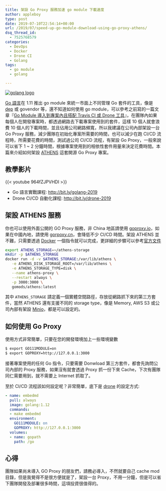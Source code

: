```yaml
---
title: 架設 Go Proxy 服務加速 go module 下載速度
author: appleboy
type: post
date: 2019-07-10T22:54:14+00:00
url: /2019/07/speed-up-go-module-download-using-go-proxy-athens/
dsq_thread_id:
  - 7525768579
categories:
  - DevOps
  - Docker
  - Drone CI
  - Golang
tags:
  - go module
  - golang

---
```

[![golang logo][1]][1]

[Go 語言][2]在 1.11 推出 go module 來統一市面上不同管理 Go 套件的工具，像是 [dep][3] 或 govendor 等，還不知道如何使用 go module，可以參考之前寫的一篇文章『[Go Module 導入到專案內且搭配 Travis CI 或 Drone 工具][4]』，在團隊內如果每個人在開發專案時，都透過網路去下載專案使用到的套件，這樣 10 個人就會浪費 10 個人的下載時間，並且佔用公司網路頻寬，所以我建議在公司內部架設一台 Go Proxy 服務，減少團隊在初始化專案所需要的時間，也可以減少在跑 CI/CD 流程時，所需要花費的時間，測試過公司 CI/CD 流程，有架設 Go Proxy，一般來說可以省下 1 ~ 2 分鐘時間，根據專案使用到的相依性套件用量來決定花費時間。本篇來介紹如何架設 [ATHENS][5] 這套開源 Go Proxy 專案。

<!--more-->

## 教學影片

{{< youtube 964fZJPVHDI >}}

  * Go 語言實戰課程: <http://bit.ly/golang-2019>
  * Drone CI/CD 自動化課程: <http://bit.ly/drone-2019>

## 架設 ATHENS 服務

你也可以使用外面公開的 GO Proxy 服務，非 China 地區請使用 [goproxy.io][6]，如果在中國內地，請使用 [gorpoxy.cn][7]，會降低不少 CI/CD 時間。架設 ATHENS 並不難，只需要透過 [Docker][8] 一個指令就可以完成，更詳細的步驟可以參考[官方文件][9]

```bash
export ATHENS_STORAGE=~/athens-storage
mkdir -p $ATHENS_STORAGE
docker run -d -v $ATHENS_STORAGE:/var/lib/athens \
   -e ATHENS_DISK_STORAGE_ROOT=/var/lib/athens \
   -e ATHENS_STORAGE_TYPE=disk \
   --name athens-proxy \
   --restart always \
   -p 3000:3000 \
   gomods/athens:latest
```

其中 `ATHENS_STORAGE` 請定義一個實體空間路徑，存放從網路抓下來的第三方套件，當然 ATHENS 還有支援不同的 storage type，像是 Memory, AWS S3 或公司內部有架設 [Minio][10]，都是可以設定的。

## 如何使用 Go Proxy

使用方式非常簡單，只要在您的開發環境加上一些環境變數

```bash
$ export GO111MODULE=on
$ export GOPROXY=http://127.0.0.1:3000
```

接著專案使用的任何 Go 指令，只要需要 Donwload 第三方套件，都會先詢問公司內部的 Proxy 服務，如果沒有就會透過 Proxy 抓一份下來 Cache，下次有團隊同仁需要用到，就不需要上 Internet 抓取了。

至於 CI/CD 流程該如何設定呢？非常簡單，底下是 [drone][11] 的設定方式:

```yml
- name: embedmd
  pull: always
  image: golang:1.12
  commands:
  - make embedmd
  environment:
    GO111MODULE: on
    GOPROXY: http://127.0.0.1:3000
  volumes:
  - name: gopath
    path: /go
```

## 心得

團隊如果尚未導入 GO Proxy 的朋友們，請務必導入，不然就要自己 cache mod 目錄，但是我覺得不是很方便就是了，架設一台 Proxy，不用一分鐘，但是可以省下團隊開發及部署很多時間，這項投資很值得的。

 [1]: https://lh3.googleusercontent.com/jsocHCR9A9yEfDVUTrU0m42_aHhTEVDGW5p5PsQSx7GSlkt3gLjohfXH3S7P7p982332ruU_e-EtW0LwmiuZjvN65VIcyME-zE35C6EM0IV1nqY6KoNw3dwW2djjid3F-T5YgnJothA=w1920-h1080 "golang logo"
 [2]: https://golang.org
 [3]: https://github.com/golang/dep
 [4]: https://blog.wu-boy.com/2018/12/go-module-integrate-with-travis-or-drone/
 [5]: https://github.com/gomods/athens
 [6]: https://goproxy.io/
 [7]: https://github.com/goproxy/goproxy.cn
 [8]: https://www.docker.com/
 [9]: https://docs.gomods.io/install/
 [10]: https://min.io/
 [11]: https://github.com/drone/drone
